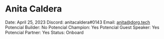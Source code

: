 # Anita Caldera

Date: April 25, 2023
Discord: anitacaldera#0143
Email: anita@dorg.tech
Potencial Builder: No
Potencial Champion: Yes
Potencial Guest Speaker: Yes
Potencial Partner: Yes
Status: Onboard